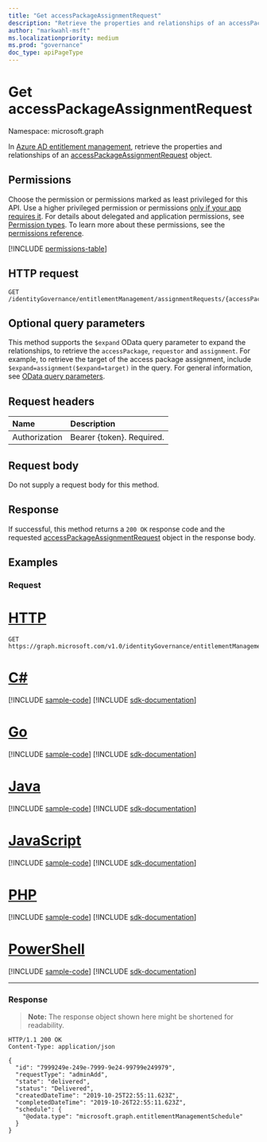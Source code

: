 ```yaml
---
title: "Get accessPackageAssignmentRequest"
description: "Retrieve the properties and relationships of an accessPackageAssignmentRequest object."
author: "markwahl-msft"
ms.localizationpriority: medium
ms.prod: "governance"
doc_type: apiPageType
---
```

# Get accessPackageAssignmentRequest

Namespace: microsoft.graph


In [Azure AD entitlement management](../resources/entitlementmanagement-overview.md), retrieve the properties and relationships of an  [accessPackageAssignmentRequest](../resources/accesspackageassignmentrequest.md) object.

## Permissions

Choose the permission or permissions marked as least privileged for this API. Use a higher privileged permission or permissions [only if your app requires it](/graph/permissions-overview#best-practices-for-using-microsoft-graph-permissions). For details about delegated and application permissions, see [Permission types](/graph/permissions-overview#permission-types). To learn more about these permissions, see the [permissions reference](/graph/permissions-reference).

<!-- { "blockType": "permissions", "name": "accesspackageassignmentrequest_get" } -->
[!INCLUDE [permissions-table](../includes/permissions/accesspackageassignmentrequest-get-permissions.md)]

## HTTP request

<!-- {
  "blockType": "ignored"
}
-->
``` http
GET /identityGovernance/entitlementManagement/assignmentRequests/{accessPackageAssignmentRequestId}
```

## Optional query parameters

This method supports the `$expand` OData query parameter to expand the relationships, to retrieve the `accessPackage`, `requestor` and `assignment`.  For example, to retrieve the target of the access package assignment, include `$expand=assignment($expand=target)` in the query.  For general information, see [OData query parameters](/graph/query-parameters).

## Request headers

| Name      |Description|
|:----------|:----------|
| Authorization | Bearer \{token\}. Required. |

## Request body
Do not supply a request body for this method.

## Response

If successful, this method returns a `200 OK` response code and the requested [accessPackageAssignmentRequest](../resources/accesspackageassignmentrequest.md) object in the response body.

## Examples

### Request

# [HTTP](#tab/http)
<!-- {
  "blockType": "request",
  "name": "get_accesspackageassignmentrequest"
}
-->
``` http
GET https://graph.microsoft.com/v1.0/identityGovernance/entitlementManagement/assignmentRequests/{accessPackageAssignmentRequestId}
```

# [C#](#tab/csharp)
[!INCLUDE [sample-code](../includes/snippets/csharp/get-accesspackageassignmentrequest-csharp-snippets.md)]
[!INCLUDE [sdk-documentation](../includes/snippets/snippets-sdk-documentation-link.md)]

# [Go](#tab/go)
[!INCLUDE [sample-code](../includes/snippets/go/get-accesspackageassignmentrequest-go-snippets.md)]
[!INCLUDE [sdk-documentation](../includes/snippets/snippets-sdk-documentation-link.md)]

# [Java](#tab/java)
[!INCLUDE [sample-code](../includes/snippets/java/get-accesspackageassignmentrequest-java-snippets.md)]
[!INCLUDE [sdk-documentation](../includes/snippets/snippets-sdk-documentation-link.md)]

# [JavaScript](#tab/javascript)
[!INCLUDE [sample-code](../includes/snippets/javascript/get-accesspackageassignmentrequest-javascript-snippets.md)]
[!INCLUDE [sdk-documentation](../includes/snippets/snippets-sdk-documentation-link.md)]

# [PHP](#tab/php)
[!INCLUDE [sample-code](../includes/snippets/php/get-accesspackageassignmentrequest-php-snippets.md)]
[!INCLUDE [sdk-documentation](../includes/snippets/snippets-sdk-documentation-link.md)]

# [PowerShell](#tab/powershell)
[!INCLUDE [sample-code](../includes/snippets/powershell/get-accesspackageassignmentrequest-powershell-snippets.md)]
[!INCLUDE [sdk-documentation](../includes/snippets/snippets-sdk-documentation-link.md)]

---

### Response
>**Note:** The response object shown here might be shortened for readability.
<!-- {
  "blockType": "response",
  "truncated": true,
  "@odata.type": "microsoft.graph.accessPackageAssignmentRequest"
}
-->
``` http
HTTP/1.1 200 OK
Content-Type: application/json

{
  "id": "7999249e-249e-7999-9e24-99799e249979",
  "requestType": "adminAdd",
  "state": "delivered",
  "status": "Delivered",
  "createdDateTime": "2019-10-25T22:55:11.623Z",
  "completedDateTime": "2019-10-26T22:55:11.623Z",
  "schedule": {
    "@odata.type": "microsoft.graph.entitlementManagementSchedule"
  }
}
```



